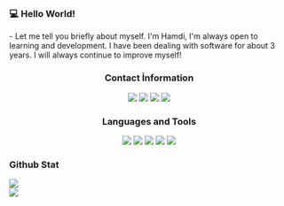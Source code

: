 <h3>💻 Hello World!</h3> 
- Let me tell you briefly about myself. I'm Hamdi, I'm always open to learning and development.
I have been dealing with software for about 3 years. I will always continue to improve myself!

<div align="center">
<h3>Contact İnformation</h3>
<a href="https://discord.com/users/892412357559603270" target"blank_"><img src="https://img.shields.io/badge/discord%20-111111.svg?&style=for-the-badge&logo=discord&logoColor=white"></a>
<a href="/" target"blank_"><img src="https://img.shields.io/badge/Spotify%20-111111.svg?&style=for-the-badge&logo=spotify&logoColor=white"></a>
<a href="https://www.youtube.com/@heysizzy" target"blank_"><img src="https://img.shields.io/badge/youtube%20-111111.svg?&style=for-the-badge&logo=youtube&logoColor=white"></a>
<a href="https://twitter.com/7mdibicer" target"blank_"><img src="https://img.shields.io/badge/GitHub%20-111111.svg?&style=for-the-badge&logo=github&logoColor=white"></a>
</div>


<div align="center">
<h3>Languages and Tools</h3>
<a <img src="https://img.shields.io/badge/JavaScript%20-111111.svg?&style=for-the-badge&logo=JavaScript&logoColor=white"> </a>

<img src="https://img.shields.io/badge/Node.js%20-111111.svg?&style=for-the-badge&logo=Node.js&logoColor=white">
<img src="https://img.shields.io/badge/Python%20-111111.svg?&style=for-the-badge&logo=Python&logoColor=white">
<img src="https://img.shields.io/badge/Discord.Js%20-111111.svg?&style=for-the-badge&logo=Discord.Js&logoColor=white">
<img src="https://img.shields.io/badge/HTML5%20-111111.svg?&style=for-the-badge&logo=HTML5&logoColor=white">
<img src="https://img.shields.io/badge/CSS%20-111111.svg?&style=for-the-badge&logo=CSS3&logoColor=white">
</div>


<div >
<h3>Github Stat</h3>
 <div><img src="https://komarev.com/ghpvc/?username=sizzyonline&&label=PROFILE+VIEWS&color=grey"/></div>
   <a href="https://github.com/sizzyonline" target="_blank">
      <img src="https://github-readme-stats.vercel.app/api/?username=sizzyonline&show_icons=true&title_color=fff&icon_color=79ff97&text_color=9f9f9f&bg_color=151515">
   </a>
</div>
